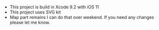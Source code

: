 - This project is build in Xcode 9.2 with iOS 11
- This project uses SVG kit
- Map part remains I can do that over weekend.
If you need any changes please let me know.
